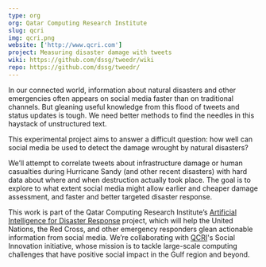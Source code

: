 ```yaml
---
type: org
org: Qatar Computing Research Institute
slug: qcri
img: qcri.png
website: ['http://www.qcri.com']
project: Measuring disaster damage with tweets
wiki: https://github.com/dssg/tweedr/wiki
repo: https://github.com/dssg/tweedr/
---
```

In our connected world, information about natural disasters and other emergencies often appears on social media faster than on traditional channels. But gleaning useful knowledge from this flood of tweets and status updates is tough. We need better methods to find the needles in this haystack of unstructured text.

This experimental project aims to answer a difficult question: how well can social media be used to detect the damage wrought by natural disasters?

We’ll attempt to correlate tweets about infrastructure damage or human casualties during Hurricane Sandy (and other recent disasters) with hard data about where and when destruction actually took place. The goal is to explore to what extent social media might allow earlier and cheaper damage assessment, and faster and better targeted disaster response.
 
This work is part of the Qatar Computing Research Institute’s [Artificial Intelligence for Disaster Response](http://irevolution.net/2013/02/11/update-twitter-dashboard/) project, which will help the United Nations, the Red Cross, and other emergency responders glean actionable information from social media. We’re collaborating with [QCRI](http://www.qcri.com)'s Social Innovation initiative, whose mission is to tackle large-scale computing challenges that have positive social impact in the Gulf region and beyond.
